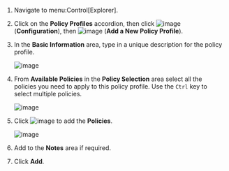 1.  Navigate to menu:Control\[Explorer\].

2.  Click on the **Policy Profiles** accordion, then click
    ![image](../images/1847.png) (**Configuration**), then
    ![image](../images/1862.png) (**Add a New Policy Profile**).

3.  In the **Basic Information** area, type in a unique description for
    the policy profile.

    ![image](../images/1931.png)

4.  From **Available Policies** in the **Policy Selection** area select
    all the policies you need to apply to this policy profile. Use the
    `Ctrl` key to select multiple policies.

    ![image](../images/1930.png)

5.  Click ![image](../images/1876.png) to add the **Policies**.

    ![image](../images/1929.png)

6.  Add to the **Notes** area if required.

7.  Click **Add**.

